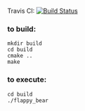 Travis CI: [![Build Status](https://travis-ci.org/stephenyao/flappy_bear.svg?branch=develop)](https://travis-ci.org/stephenyao/flappy_bear)

### to build:
    mkdir build
    cd build
    cmake ..
    make

### to execute:
    cd build
    ./flappy_bear


